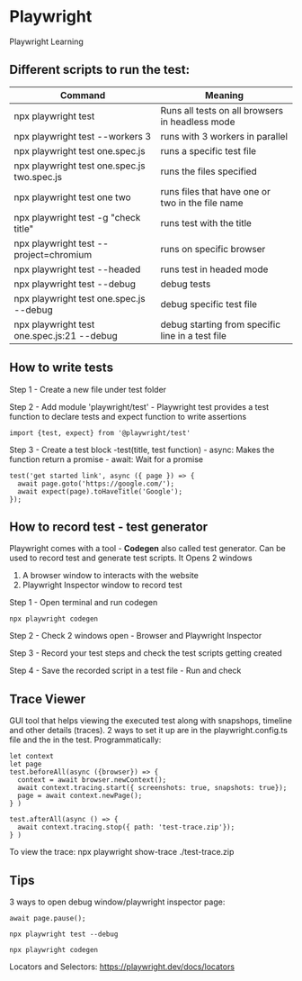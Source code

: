 # Playwright

Playwright Learning

## Different scripts to run the test:

| Command                                     | Meaning                                          |
| ------------------------------------------- | ------------------------------------------------ |
| npx playwright test                         | Runs all tests on all browsers in headless mode  |
| npx playwright test --workers 3             | runs with 3 workers in parallel                  |
| npx playwright test one.spec.js             | runs a specific test file                        |
| npx playwright test one.spec.js two.spec.js | runs the files specified                         |
| npx playwright test one two                 | runs files that have one or two in the file name |
| npx playwright test -g "check title"        | runs test with the title                         |
| npx playwright test --project=chromium      | runs on specific browser                         |
| npx playwright test --headed                | runs test in headed mode                         |
| npx playwright test --debug                 | debug tests                                      |
| npx playwright test one.spec.js --debug     | debug specific test file                         |
| npx playwright test one.spec.js:21 --debug  | debug starting from specific line in a test file |

## How to write tests

Step 1 - Create a new file under test folder

Step 2 - Add module 'playwright/test' - Playwright test provides a test function to declare tests and expect function to write assertions

```
import {test, expect} from '@playwright/test'
```

Step 3 - Create a test block -test(title, test function) - async: Makes the function return a promise - await: Wait for a promise

```
test('get started link', async ({ page }) => {
  await page.goto('https://google.com/');
  await expect(page).toHaveTitle('Google');
});
```

## How to record test - test generator

Playwright comes with a tool - **Codegen** also called test generator.
Can be used to record test and generate test scripts.
It Opens 2 windows

1. A browser window to interacts with the website
2. Playwright Inspector window to record test

Step 1 - Open terminal and run codegen

```
npx playwright codegen
```

Step 2 - Check 2 windows open - Browser and Playwright Inspector

Step 3 - Record your test steps and check the test scripts getting created

Step 4 - Save the recorded script in a test file - Run and check

## Trace Viewer

GUI tool that helps viewing the executed test along with snapshops, timeline and other details (traces).
2 ways to set it up are in the playwright.config.ts file and the in the test.
Programmatically:

```
let context
let page
test.beforeAll(async ({browser}) => {
  context = await browser.newContext();
  await context.tracing.start({ screenshots: true, snapshots: true});
  page = await context.newPage();
} )

test.afterAll(async () => {
  await context.tracing.stop({ path: 'test-trace.zip'});
} )
```

To view the trace: npx playwright show-trace ./test-trace.zip

## Tips

3 ways to open debug window/playwright inspector page:

```
await page.pause();
```

```
npx playwright test --debug
```

```
npx playwright codegen
```

Locators and Selectors:
https://playwright.dev/docs/locators
